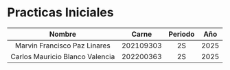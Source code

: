 # Practicas Iniciales

   Nombre | Carne | Periodo | Año
:---------:|:----------------------------:|:------------------:|:------------------:
Marvin Francisco Paz Linares|202109303|2S|2025
Carlos Mauricio Blanco Valencia|202200363|2S|2025